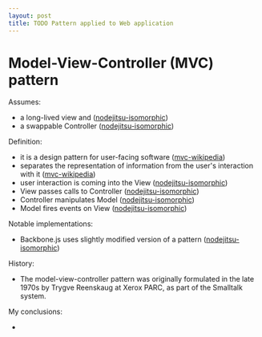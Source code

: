 ```yaml
---
layout: post
title: TODO Pattern applied to Web application
---
```


# Model-View-Controller (MVC) pattern

Assumes:

* a long-lived view and ([nodejitsu-isomorphic][])
* a swappable Controller ([nodejitsu-isomorphic][])

Definition:

* it is a design pattern for user-facing software ([mvc-wikipedia][])
* separates the representation of information from the user's interaction with it ([mvc-wikipedia][])
* user interaction is coming into the View ([nodejitsu-isomorphic][])
* View passes calls to Controller ([nodejitsu-isomorphic][])
* Controller manipulates Model ([nodejitsu-isomorphic][])
* Model fires events on View ([nodejitsu-isomorphic][])

Notable implementations:

* Backbone.js uses slightly modified version of a pattern ([nodejitsu-isomorphic][])

History:

* The model-view-controller pattern was originally formulated in the late 1970s
    by Trygve Reenskaug at Xerox PARC, as part of the Smalltalk system.

My conclusions:

*

[mvc-wikipedia]: http://en.wikipedia.org/wiki/Model%E2%80%93view%E2%80%93controller
[nodejitsu-isomorphic]: http://blog.nodejitsu.com/scaling-isomorphic-javascript-code
